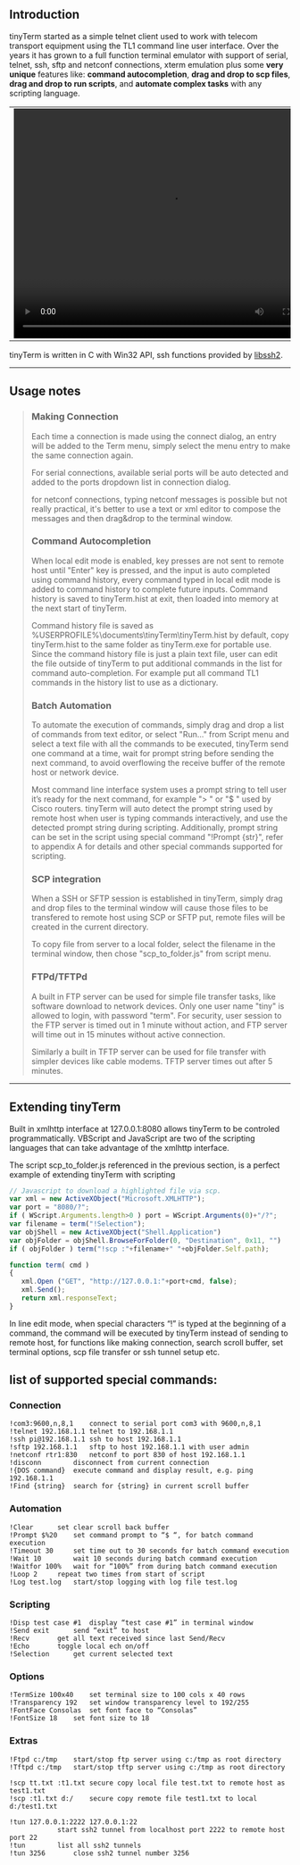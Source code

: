 ## Introduction

tinyTerm started as a simple telnet client used to work with telecom transport equipment using the TL1 command line user interface. Over the years it has grown to a full function terminal emulator with support of serial, telnet, ssh, sftp and netconf connections, xterm emulation plus some __very unique__ features like: **command autocompletion**, **drag and drop to scp files**, **drag and drop to run scripts**, and **automate complex tasks** with any scripting language. 
	
<table>
	<tr>
	    <td width="568">
		<video width="560" height="412" controls>
			<source src="tinyTerm.mp4" type="video/mp4">
			Your browser does not support the video tag.
		</video>
	    </td>
	    <td>
		<h4>Stable release: <a href="https://github.com/yongchaofan/tinyterm">1.2</a></h4>
		<h4>Appx package:<br/><a href="https://www.microsoft.com/store/apps/9NXGN9LJTL05">Microsoft Store</a></h4>
		<h4>Portable version:<br/>
	32-bit: <a href="https://github.com/yongchaofan/tinyTerm/releases/download/1.2/tinyTerm.exe">tinyTerm.exe</a><br/>
	64-bit: <a href="https://github.com/yongchaofan/tinyTerm/releases/download/1.2/tinyTerm64.exe">tinyTerm64.exe</a></h4>
		<h4>License: <a href="https://github.com/yongchaofan/tinyTerm/blob/master/LICENSE">GPL 3.0</a></h4>
	    </td>
	</tr>
</table>

tinyTerm is written in C with Win32 API, ssh functions provided by [libssh2](http://libssh2.org).

---

## Usage notes

> ### Making Connection
> Each time a connection is made using the connect dialog, an entry will be added to the Term menu, simply select the menu entry to make the same connection again. 
> 
> For serial connections, available serial ports will be auto detected and added to the ports dropdown list in connection dialog.
> 
> for netconf connections, typing netconf messages is possible but not really practical, it's better to use a text or xml editor to compose the messages and then drag&drop to the terminal window. 
> 
> ### Command Autocompletion
> When local edit mode is enabled, key presses are not sent to remote host until "Enter" key is pressed, and the input is auto completed using command history, every command typed in local edit mode is added to command history to complete future inputs. Command history is saved to tinyTerm.hist at exit, then loaded into memory at the next start of tinyTerm. 
> 
> Command history file is saved as %USERPROFILE%\documents\tinyTerm\tinyTerm.hist by default, copy tinyTerm.hist to the same folder as tinyTerm.exe for portable use. Since the command history file is just a plain text file, user can edit the file outside of tinyTerm to put additional commands in the list for command auto-completion. For example put all command TL1 commands in the history list to use as a dictionary.
> 
> ### Batch Automation
> To automate the execution of commands, simply drag and drop a list of commands from text editor, or select "Run..." from Script menu and select a text file with all the commands to be executed, tinyTerm send one command at a time, wait for prompt string before sending the next command, to avoid overflowing the receive buffer of the remote host or network device. 
> 
> Most command line interface system uses a prompt string to tell user it’s ready for the next command, for example "> " or "$ " used by Cisco routers. tinyTerm will auto detect the prompt string used by remote host when user is typing commands interactively, and use the detected prompt string during scripting. Additionally, prompt string can be set in the script using special command "!Prompt {str}", refer to appendix A for details and other special commands supported for scripting. 
> 
> ### SCP integration
> When a SSH or SFTP session is established in tinyTerm, simply drag and drop files to the terminal window will cause those files to be transfered to remote host using SCP or SFTP put, remote files will be created in the current directory. 
> 
> To copy file from server to a local folder, select the filename in the terminal window, then chose "scp_to_folder.js" from script menu.
> 
> ### FTPd/TFTPd
> A built in FTP server can be used for simple file transfer tasks, like software download to network devices. Only one user name "tiny" is allowed to login, with password "term". For security, user session to the FTP server is timed out in 1 minute without action, and FTP server will time out in 15 minutes without active connection.
> 
> Similarly a built in TFTP server can be used for file transfer with simpler devices like cable modems. TFTP server times out after 5 minutes. 

---

## Extending tinyTerm

Built in xmlhttp interface at 127.0.0.1:8080 allows tinyTerm to be controled programmatically. VBScript and JavaScript are two of the scripting languages that can take advantage of the xmlhttp interface. 

The script scp_to_folder.js referenced in the previous section, is a perfect example of extending tinyTerm with scripting

```js
// Javascript to download a highlighted file via scp.
var xml = new ActiveXObject("Microsoft.XMLHTTP");
var port = "8080/?";
if ( WScript.Arguments.length>0 ) port = WScript.Arguments(0)+"/?";
var filename = term("!Selection");
var objShell = new ActiveXObject("Shell.Application")
var objFolder = objShell.BrowseForFolder(0, "Destination", 0x11, "")
if ( objFolder ) term("!scp :"+filename+" "+objFolder.Self.path);

function term( cmd )
{
   xml.Open ("GET", "http://127.0.0.1:"+port+cmd, false);
   xml.Send();
   return xml.responseText;
}
```

In line edit mode, when special characters “!” is typed at the beginning of a command, the command will be executed by tinyTerm instead of sending to remote host, for functions like making connection, search scroll buffer, set terminal options, scp file transfer or ssh tunnel setup etc. 

## list of supported special commands:

### Connection
    !com3:9600,n,8,1	connect to serial port com3 with 9600,n,8,1
    !telnet 192.168.1.1	telnet to 192.168.1.1
    !ssh pi@192.168.1.1	ssh to host 192.168.1.1
    !sftp 192.168.1.1	sftp to host 192.168.1.1 with user admin
    !netconf rtr1:830	netconf to port 830 of host 192.168.1.1
    !disconn		disconnect from current connection
    !{DOS command}	execute command and display result, e.g. ping 192.168.1.1
    !Find {string}	search for {string} in current scroll buffer

### Automation
    !Clear		set clear scroll back buffer
    !Prompt $%20	set command prompt to “$ “, for batch command execution
    !Timeout 30		set time out to 30 seconds for batch command execution
    !Wait 10		wait 10 seconds during batch command execution
    !Waitfor 100%	wait for “100%” from during batch command execution
    !Loop 2		repeat two times from start of script
    !Log test.log	start/stop logging with log file test.log

### Scripting
    !Disp test case #1	display “test case #1” in terminal window
    !Send exit		send “exit” to host
    !Recv		get all text received since last Send/Recv
    !Echo		toggle local ech on/off
    !Selection		get current selected text

### Options
    !TermSize 100x40	set terminal size to 100 cols x 40 rows
    !Transparency 192	set window transparency level to 192/255
    !FontFace Consolas	set font face to “Consolas”
    !FontSize 18	set font size to 18

### Extras
    !Ftpd c:/tmp	start/stop ftp server using c:/tmp as root directory
    !Tftpd c:/tmp	start/stop tftp server using c:/tmp as root directory

    !scp tt.txt :t1.txt	secure copy local file test.txt to remote host as test1.txt
    !scp :t1.txt d:/ 	secure copy remote file test1.txt to local d:/test1.txt

    !tun 127.0.0.1:2222 127.0.0.1:22 
    			start ssh2 tunnel from localhost port 2222 to remote host port 22
    !tun		list all ssh2 tunnels 
    !tun 3256		close ssh2 tunnel number 3256

